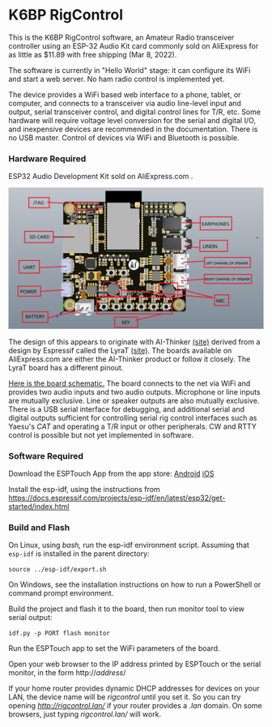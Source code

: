 # K6BP RigControl

This is the K6BP RigControl software, an Amateur Radio transceiver
controller using an ESP-32 Audio Kit card commonly sold on AliExpress for
as little as $11.89 with free shipping (Mar 8, 2022).

The software is currently in "Hello World" stage: it can configure its
WiFi and start a web server. No ham radio control is implemented yet.

The device provides a WiFi based web interface to a phone, tablet,
or computer, and connects to a transceiver via audio line-level input
and output, serial transceiver control, and digital control lines for T/R,
etc. Some hardware will require voltage level conversion for the serial and
digital I/O, and inexpensive devices are recommended in the documentation.
There is no USB master. Control of devices via WiFi and Bluetooth is possible.

### Hardware Required

ESP32 Audio Development Kit sold on AliExpress.com .

![ESP32 Audio Development Kit](website/esp32-audio-kit2.png)

The design of this appears to originate with AI-Thinker [(site)](https://docs.ai-thinker.com/en/esp32-audio-kit)
derived from a design by Espressif called the LyraT
[(site)](https://www.espressif.com/en/products/devkits/esp32-lyrat).
The boards available on AliExpress.com are either the AI-Thinker product or
follow it closely. The LyraT board has a different pinout.


[Here is the board schematic.](website/esp32-audio-kit_v2.2_sch.pdf)
The board connects to the net via WiFi and provides two audio inputs and two
audio outputs. Microphone or line inputs are mutually exclusive. Line or
speaker outputs are also mutually exclusive. There is a USB serial interface
for debugging, and additional serial and digital outputs sufficient for
controlling serial rig control interfaces such as Yaesu's *CAT* and operating
a T/R input or other peripherals. CW and RTTY control is possible but not yet
implemented in software.

### Software Required

Download the ESPTouch App from the app store:
[Android](https://play.google.com/store/apps/details?id=com.khoazero123.iot_esptouch_demo) [iOS](https://apps.apple.com/us/app/espressif-esptouch/id1071176700)

Install the esp-idf, using the instructions from
https://docs.espressif.com/projects/esp-idf/en/latest/esp32/get-started/index.html
### Build and Flash

On Linux, using *bash,* run the esp-idf environment script. Assuming that
`esp-idf` is installed in the parent directory:
```
source ../esp-idf/export.sh
```
On Windows, see the installation instructions on how to run a PowerShell or
command prompt environment.

Build the project and flash it to the board, then run monitor tool to view serial output:

```
idf.py -p PORT flash monitor
```

Run the ESPTouch app to set the WiFi parameters of the board.

Open your web browser to the IP address printed by ESPTouch or the serial
monitor, in the form http://*address*/

If your home router provides dynamic DHCP addresses for devices on your LAN,
the device name will be *rigcontrol* until you set it. So you can try
opening *http://rigcontrol.lan/* if your router provides a *.lan* domain.
On some browsers, just typing *rigcontrol.lan/* will work.
